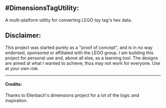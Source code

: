 ﻿#**DimensionsTagUtility:**
------------------
A multi-platform utility for converting LEGO toy tag's hex data.

## Disclaimer:
This project was started purely as a "proof of concept", and is in no way endorsed, sponsored or affiliated with the LEGO group.
I am building this project for personal use and, above all else, as a learning tool. The designs are aimed at what I wanted to achieve, thus may not work for everyone. 
Use at your own risk.


-----------------------

#### Credits:
Thanks to Ellerbach's dimensions project for a lot of the logic and inspiration. 
